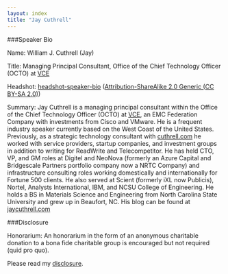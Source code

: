 ```yaml
---
layout: index
title: "Jay Cuthrell"
---
```

###Speaker Bio 

Name: William J. Cuthrell (Jay)

Title: Managing Principal Consultant, Office of the Chief Technology Officer (OCTO) at [VCE](http://www.vce.com)

Headshot: <a href="http://www.flickr.com/photos/jcuthrell/5928931045/">headshot-speaker-bio</a> (<a href="http://creativecommons.org/licenses/by-sa/2.0/" >Attribution-ShareAlike 2.0 Generic (CC BY-SA 2.0)</a>)

Summary: Jay Cuthrell is a managing principal consultant within the Office of the Chief Technology Officer (OCTO) at <a href="http://vce.com">VCE</a>, an EMC Federation Company with investments from Cisco and VMware. He is a frequent industry speaker currently based on the West Coast of the United States. Previously, as a strategic technology consultant with <a href="http://cuthrell.com">cuthrell.com</a> he worked with service providers, startup companies, and investment groups in addition to writing for ReadWrite and Telecompetitor. He has held CTO, VP, and GM roles at Digitel and NeoNova (formerly an Azure Capital and Bridgescale Partners portfolio company now a NRTC Company) and infrastructure consulting roles working domestically and internationally for Fortune 500 clients. He also served at Scient (formerly iXL now Publicis), Nortel, Analysts International, IBM, and NCSU College of Engineering. He holds a BS in Materials Science and Engineering from North Carolina State University and grew up in Beaufort, NC. His blog can be found at <a href="http://jaycuthrell.com">jaycuthrell.com</a>

###Disclosure

Honorarium: An honorarium in the form of an anonymous charitable donation to a bona fide charitable group is encouraged but not required (quid pro quo).

Please read my <a href="http://fudge.org/disclosure">disclosure</a>.
